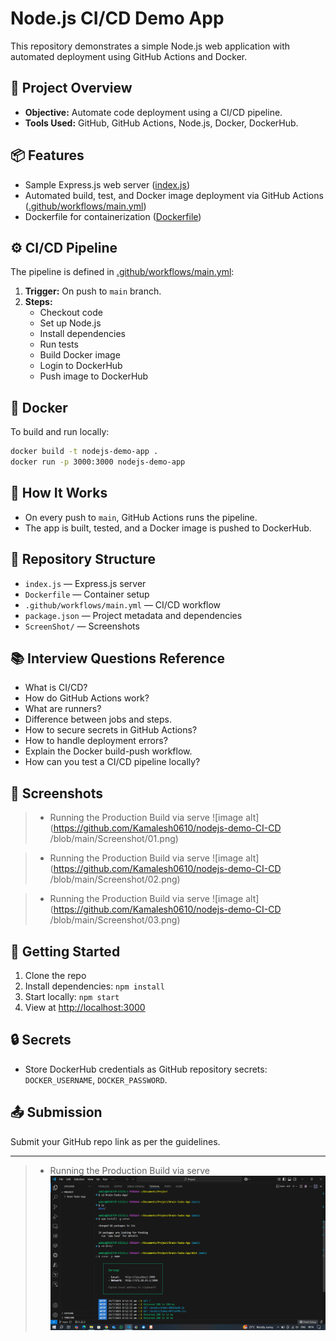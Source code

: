 # Node.js CI/CD Demo App

This repository demonstrates a simple Node.js web application with automated deployment using GitHub Actions and Docker.

## 🚀 Project Overview

- **Objective:** Automate code deployment using a CI/CD pipeline.
- **Tools Used:** GitHub, GitHub Actions, Node.js, Docker, DockerHub.

## 📦 Features

- Sample Express.js web server ([index.js](index.js))
- Automated build, test, and Docker image deployment via GitHub Actions ([.github/workflows/main.yml](.github/workflows/main.yml))
- Dockerfile for containerization ([Dockerfile](Dockerfile))

## ⚙️ CI/CD Pipeline

The pipeline is defined in [.github/workflows/main.yml](.github/workflows/main.yml):

1. **Trigger:** On push to `main` branch.
2. **Steps:**
   - Checkout code
   - Set up Node.js
   - Install dependencies
   - Run tests
   - Build Docker image
   - Login to DockerHub
   - Push image to DockerHub

## 🐳 Docker

To build and run locally:

```sh
docker build -t nodejs-demo-app .
docker run -p 3000:3000 nodejs-demo-app
```

## 📝 How It Works

- On every push to `main`, GitHub Actions runs the pipeline.
- The app is built, tested, and a Docker image is pushed to DockerHub.

## 📂 Repository Structure

- `index.js` — Express.js server
- `Dockerfile` — Container setup
- `.github/workflows/main.yml` — CI/CD workflow
- `package.json` — Project metadata and dependencies
- `ScreenShot/` — Screenshots 

## 📚 Interview Questions Reference

- What is CI/CD?
- How do GitHub Actions work?
- What are runners?
- Difference between jobs and steps.
- How to secure secrets in GitHub Actions?
- How to handle deployment errors?
- Explain the Docker build-push workflow.
- How can you test a CI/CD pipeline locally?

## 📸 Screenshots

> - Running the Production Build via serve
![image alt](https://github.com/Kamalesh0610/nodejs-demo-CI-CD
/blob/main/Screenshot/01.png)


> - Running the Production Build via serve
![image alt](https://github.com/Kamalesh0610/nodejs-demo-CI-CD
/blob/main/Screenshot/02.png)


> - Running the Production Build via serve
![image alt](https://github.com/Kamalesh0610/nodejs-demo-CI-CD
/blob/main/Screenshot/03.png)

## 🏁 Getting Started

1. Clone the repo
2. Install dependencies: `npm install`
3. Start locally: `npm start`
4. View at [http://localhost:3000](http://localhost:3000)

## 🔒 Secrets

- Store DockerHub credentials as GitHub repository secrets: `DOCKER_USERNAME`, `DOCKER_PASSWORD`.

## 📤 Submission

Submit your GitHub repo link as per the guidelines.

---

> - Running the Production Build via serve
![image alt](https://github.com/Kamalesh0610/Brain-Tasks-App/blob/main/Screenshot/01.png)